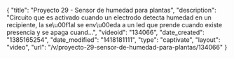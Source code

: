 {
    "title": "Proyecto 29 - Sensor de humedad para plantas",
    "description": "Circuito que es activado cuando un electrodo detecta humedad en un recipiente, la se\u00f1al se env\u00eda a un led que prende cuando existe presencia y se apaga cuand...",
    "videoid": "134066",
    "date_created": "1385165254",
    "date_modified": "1418181111",
    "type": "captivate",
    "layout": "video",
    "url": "\/v\/proyecto-29-sensor-de-humedad-para-plantas\/134066"
}